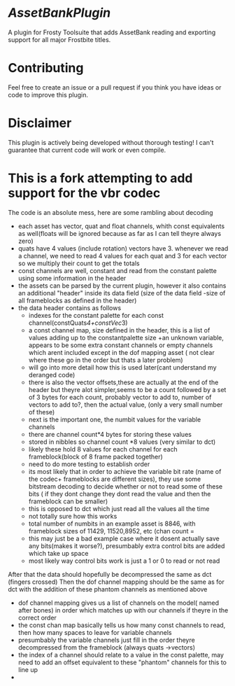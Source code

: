 # *AssetBankPlugin*
A plugin for Frosty Toolsuite that adds AssetBank reading and exporting support for all major Frostbite titles.
# Contributing
Feel free to create an issue or a pull request if you think you have ideas or code to improve this plugin.

# Disclaimer
This plugin is actively being developed without thorough testing! I can't guarantee that current code will work or even compile.

# This is a fork attempting to add support for the vbr codec
The code is an absolute mess, here are some rambling about decoding

- each asset has vector, quat and float channels, whith const equivalents as well(floats will be ignored because as far as I can tell theyre always zero)
- quats have 4 values (include rotation) vectors have 3. whenever we read a channel, we need to read 4 values for each quat and 3 for each vector so we multiply their count to get the totals
- const channels are well, constant and read from the constant palette using some information in the header
- the assets can be parsed by the current plugin, however it also contains an additional "header" inside its data field (size of the data field -size of all frameblocks as defined in the header)
- the data header contains as follows
  - indexes for the constant palette for each const channel(constQuats*4+constVec*3)
  - a const channel map, size defined in the header, this is a list of values adding up to the constantpalette size +an unknown variable, appears to be some extra constant channels or empty channels which arent included     except in the dof mapping asset ( not clear where these go in the order but thats a later problem)
  - will go into more detail how this is used later(cant understand my deranged code)
  -  there is also the vector offsets,these are actually at the end of the header but theyre alot simpler,seems to be a count followed by a set of 3 bytes for each count, probably vector to add to, number of vectors to add to?, then the actual value, (only a very small number of these)
  - next is the important one, the numbit values for the variable channels
  - there are channel count*4 bytes for storing these values
  - stored in nibbles so channel count *8 values (very similar to dct)
  - likely these hold 8 values for each channel for each frameblock(block of 8 frame packed together)
  - need to do more testing to establish order
  - its most likely that in order to achieve the variable bit rate (name of the codec+ frameblocks are different sizes), they use some bitstream decoding to decide whether or not to read some of these bits ( if they dont change they dont read the value and then the frameblock can be smaller)
  - this is opposed to dct which just read all the values all the time
  - not totally sure how this works
  - total number of numbits in an example asset is 8846, with frameblock sizes of 11429, 11520,8952, etc (chan count = 
  - this may just be a bad example case where it dosent actually save any bits(makes it worse?), presumbably extra control bits are added which take up space
  - most likely way control bits work is just a 1 or 0 to read or not read

After that the data should hopefully be decompressed the same as dct (fingers crossed)
Then the dof channel mapping should be the same as for dct with the addition of these phantom channels as mentioned above
- dof channel mapping gives us a list of channels on the model( named after bones) in order which matches up with our channels if theyre in the correct order
- the const chan map basically tells us how many const channels to read, then how many spaces to leave for variable channels
- presumbably the variable channels just fill in the order theyre decompressed from the frameblock (always quats ->vectors)
- the index of a channel should relate to a value in the const palette, may need to add an offset equivalent to these "phantom" channels for this to line up
- 

